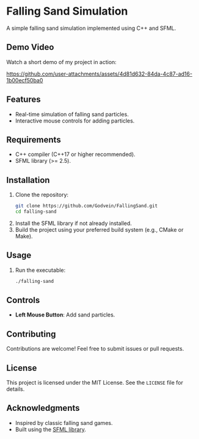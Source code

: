 # Falling Sand Simulation

A simple falling sand simulation implemented using C++ and SFML.

## Demo Video

Watch a short demo of my project in action:

https://github.com/user-attachments/assets/4d81d632-84da-4c87-ad16-1b00ecf50ba0



## Features
- Real-time simulation of falling sand particles.
- Interactive mouse controls for adding particles.

## Requirements
- C++ compiler (C++17 or higher recommended).
- SFML library (>= 2.5).

## Installation
1. Clone the repository:
   ```bash
   git clone https://github.com/Godvein/FallingSand.git
   cd falling-sand
   ```
2. Install the SFML library if not already installed.
3. Build the project using your preferred build system (e.g., CMake or Make).

## Usage
1. Run the executable:
   ```bash
   ./falling-sand
   ```

## Controls
- **Left Mouse Button**: Add sand particles.

## Contributing
Contributions are welcome! Feel free to submit issues or pull requests.

## License
This project is licensed under the MIT License. See the `LICENSE` file for details.

## Acknowledgments
- Inspired by classic falling sand games.
- Built using the [SFML library](https://www.sfml-dev.org/).

